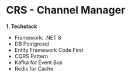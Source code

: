 # CRS - Channel Manager

**1. Techstack**

- Framework: .NET 8
- DB Postgresql
- Entity Framework Code First
- CQRS Pattern
- Kafka for Event Bus
- Redis for Cache